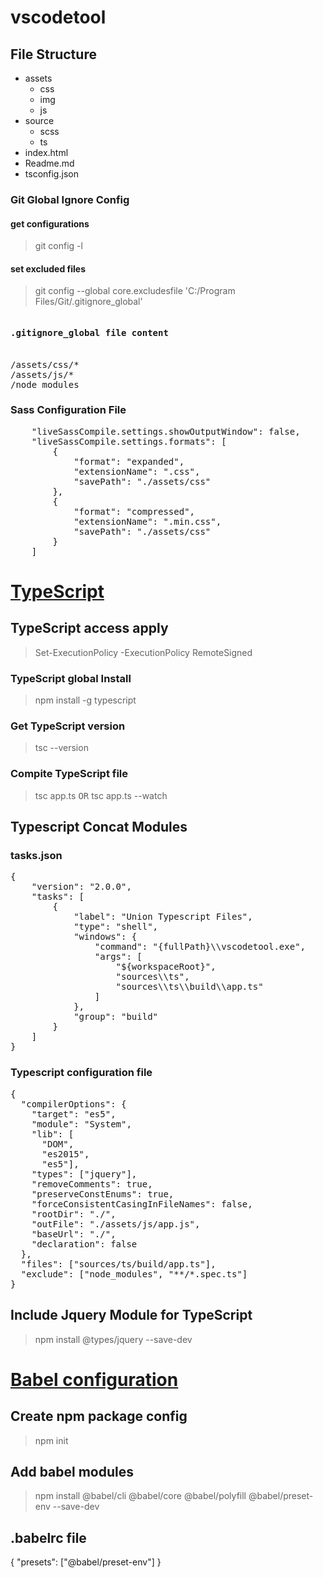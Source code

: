 # vscodetool

## File Structure
- assets
  - css
  - img
  - js
- source
  - scss
  - ts
- index.html
- Readme.md
- tsconfig.json

### Git Global Ignore Config
#### get configurations
> git config -l

#### set excluded files
> git config --global core.excludesfile 'C:/Program Files/Git/.gitignore_global'

<pre>
<h4>.gitignore_global file content</h4>
/assets/css/*
/assets/js/*
/node_modules
</pre>


### Sass Configuration File
<pre>
    "liveSassCompile.settings.showOutputWindow": false,
    "liveSassCompile.settings.formats": [
        {
            "format": "expanded",
            "extensionName": ".css",
            "savePath": "./assets/css"
        },
        {
            "format": "compressed",
            "extensionName": ".min.css",
            "savePath": "./assets/css"
        }
    ]
</pre>



# [TypeScript](https://www.typescriptlang.org/docs/handbook/basic-types.html)

## TypeScript access apply
> Set-ExecutionPolicy -ExecutionPolicy RemoteSigned

### TypeScript global Install
> npm install -g typescript

### Get TypeScript version
> tsc --version

### Compite TypeScript file
> tsc app.ts   <kbd>OR</kbd>
> tsc app.ts  --watch

## Typescript Concat Modules
### tasks.json
<pre>
{
    "version": "2.0.0",
    "tasks": [
        {
            "label": "Union Typescript Files",
            "type": "shell",
            "windows": {
                "command": "{fullPath}\\vscodetool.exe",
                "args": [
                    "${workspaceRoot}",
                    "sources\\ts",
                    "sources\\ts\\build\\app.ts"
                ]
            },
            "group": "build"
        }
    ]
}
</pre>

### Typescript configuration file
<pre>
{
  "compilerOptions": {
    "target": "es5",
    "module": "System",
    "lib": [
      "DOM",
      "es2015",
      "es5"],
    "types": ["jquery"],
    "removeComments": true,
    "preserveConstEnums": true,
    "forceConsistentCasingInFileNames": false,
    "rootDir": "./",
    "outFile": "./assets/js/app.js",
    "baseUrl": "./",    
    "declaration": false
  },
  "files": ["sources/ts/build/app.ts"],
  "exclude": ["node_modules", "**/*.spec.ts"]
}
</pre> 

## Include Jquery Module for TypeScript
> npm install @types/jquery --save-dev



# [Babel configuration](https://babeljs.io/setup#installation)

## Create npm package config
> npm init

## Add babel modules
> npm install @babel/cli @babel/core @babel/polyfill @babel/preset-env --save-dev

## .babelrc file
{
  "presets": ["@babel/preset-env"]
}